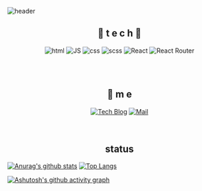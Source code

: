 ![header](https://capsule-render.vercel.app/api?type=waving&color=gradient&height=300&section=header&text=Beom1103🎨&fontSize=70)

<div align=center>

## 🌹 t e c h 🌹

![html](https://img.shields.io/badge/Html-E34F26?style=flat-square&logo=Html5&logoColor=white)
![JS](https://img.shields.io/badge/JavaScript-F7DF1E?style=flat-square&logo=JavaScript&logoColor=black)
![css](https://img.shields.io/badge/CSS-1572B6?style=flat-square&logo=CSS3&logoColor=white)
![scss](https://img.shields.io/badge/Sass-CC6699?style=flat-square&logo=Sass&logoColor=white)
![React](https://img.shields.io/badge/React%20-61DAFB?style=flat-square&logo=React&logoColor=black)
![React Router](https://img.shields.io/badge/ReactRouter%20-CA4245?style=flat-square&logo=ReactRouter&logoColor=black)

<br>

<br>

## 💫 m e 
[![Tech Blog](https://img.shields.io/badge/Blog-FF5722?style=flat-square&logo=blogger&logoColor=white)](https://gogot1103.tistory.com/)  [![Mail](https://img.shields.io/badge/Mail-EA4335?style=flat-square&logo=Gmail&logoColor=white)](mailto:one.gogot1103@naver.com)
<br><br><br>

## status

</div>

[![Anurag's github stats](https://github-readme-stats.vercel.app/api?username=beom1103&show_icons=true&theme=dracula)](https://github.com/anuraghazra/github-readme-stats)
[![Top Langs](https://github-readme-stats.vercel.app/api/top-langs/?username=beom1103&layout=compact&theme=dracula)](https://github.com/anuraghazra/github-readme-stats)






[![Ashutosh's github activity graph](https://activity-graph.herokuapp.com/graph?username=beom1103&theme=dracula)](https://github.com/ashutosh00710/github-readme-activity-graph)
